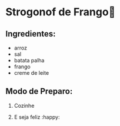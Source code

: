 # Strogonof de Frango:chicken:

## Ingredientes:

- arroz
- sal
- batata palha
- frango
- creme de leite

## Modo de Preparo:

1. Cozinhe

2. E seja feliz :happy:

   





